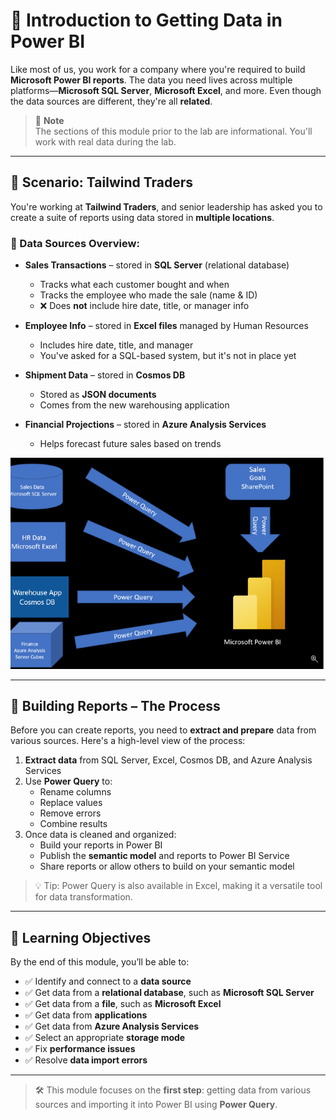 # 📘 Introduction to Getting Data in Power BI

Like most of us, you work for a company where you're required to build **Microsoft Power BI reports**. The data you need lives across multiple platforms—**Microsoft SQL Server**, **Microsoft Excel**, and more. Even though the data sources are different, they're all **related**.

> 📝 **Note**  
> The sections of this module prior to the lab are informational. You'll work with real data during the lab.

---

## 🏢 Scenario: Tailwind Traders

You're working at **Tailwind Traders**, and senior leadership has asked you to create a suite of reports using data stored in **multiple locations**.

### 🔗 Data Sources Overview:

- **Sales Transactions** – stored in **SQL Server** (relational database)  
  - Tracks what each customer bought and when  
  - Tracks the employee who made the sale (name & ID)  
  - ❌ Does **not** include hire date, title, or manager info

- **Employee Info** – stored in **Excel files** managed by Human Resources  
  - Includes hire date, title, and manager  
  - You've asked for a SQL-based system, but it's not in place yet

- **Shipment Data** – stored in **Cosmos DB**  
  - Stored as **JSON documents**  
  - Comes from the new warehousing application

- **Financial Projections** – stored in **Azure Analysis Services**  
  - Helps forecast future sales based on trends

![Power BI Overview](images/data-source-scenario.png)

---

## 🧱 Building Reports – The Process

Before you can create reports, you need to **extract and prepare** data from various sources. Here's a high-level view of the process:

1. **Extract data** from SQL Server, Excel, Cosmos DB, and Azure Analysis Services
2. Use **Power Query** to:
   - Rename columns
   - Replace values
   - Remove errors
   - Combine results
3. Once data is cleaned and organized:
   - Build your reports in Power BI
   - Publish the **semantic model** and reports to Power BI Service
   - Share reports or allow others to build on your semantic model

> 💡 Tip: Power Query is also available in Excel, making it a versatile tool for data transformation.

---

## 🎯 Learning Objectives

By the end of this module, you’ll be able to:

- ✅ Identify and connect to a **data source**
- ✅ Get data from a **relational database**, such as **Microsoft SQL Server**
- ✅ Get data from a **file**, such as **Microsoft Excel**
- ✅ Get data from **applications**
- ✅ Get data from **Azure Analysis Services**
- ✅ Select an appropriate **storage mode**
- ✅ Fix **performance issues**
- ✅ Resolve **data import errors**

---

> 🛠️ This module focuses on the **first step**: getting data from various sources and importing it into Power BI using **Power Query**.

